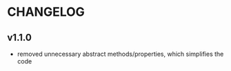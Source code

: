 # CHANGELOG

## v1.1.0

- removed unnecessary abstract methods/properties, which simplifies the code
